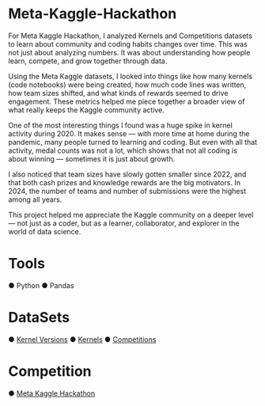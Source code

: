 # Meta-Kaggle-Hackathon
For Meta Kaggle Hackathon, I analyzed Kernels and Competitions datasets to learn about community and coding habits changes over time. This was not just about analyzing numbers. It was about understanding how people learn, compete, and grow together through data.

Using the Meta Kaggle datasets, I looked into things like how many kernels (code notebooks) were being created, how much code lines was written, how team sizes shifted, and what kinds of rewards seemed to drive engagement. These metrics helped me piece together a broader view of what really keeps the Kaggle community active.

One of the most interesting things I found was a huge spike in kernel activity during 2020. It makes sense — with more time at home during the pandemic, many people turned to learning and coding. But even with all that activity, medal counts was not a lot, which shows that not all coding is about winning — sometimes it is just about growth.

I also noticed that team sizes have slowly gotten smaller since 2022, and that both cash prizes and knowledge rewards are the big motivators. In 2024, the number of teams and number of submissions were the highest among all years.

This project helped me appreciate the Kaggle community on a deeper level — not just as a coder, but as a learner, collaborator, and explorer in the world of data science.

# Tools
● Python 
● Pandas 

# DataSets
● [Kernel Versions](https://www.kaggle.com/datasets/kaggle/meta-kaggle?select=KernelVersions.csv)
● [Kernels](https://www.kaggle.com/datasets/kaggle/meta-kaggle?select=Kernels.csv)
● [Competitions](https://www.kaggle.com/datasets/kaggle/meta-kaggle?select=Competitions.csv)

# Competition
● [Meta Kaggle Hackathon](https://www.kaggle.com/competitions/meta-kaggle-hackathon/overview) 
